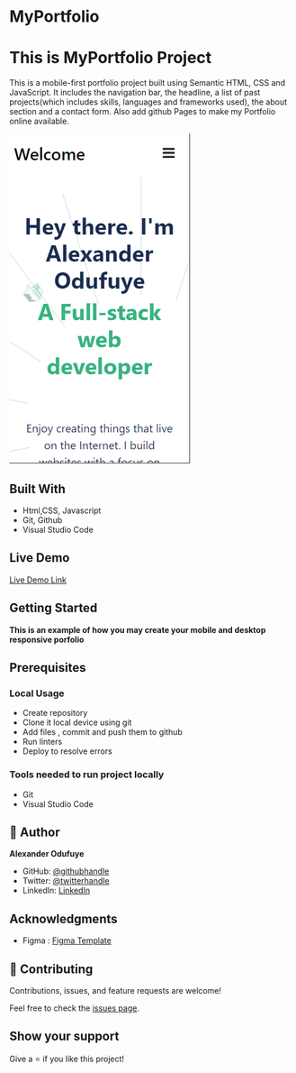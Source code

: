 # MyPortfolio
# This is MyPortfolio Project

   This is a mobile-first portfolio project built using Semantic HTML, CSS and JavaScript. It includes the navigation bar, the headline, a list of past projects(which includes skills, languages and frameworks used), the about section and a contact form.
   Also add github Pages to make my Portfolio online available.


  

  ![screenshot](./Images/newPort.png)
  
  ## Built With

- Html,CSS, Javascript
- Git, Github
- Visual Studio Code

## Live Demo

[Live Demo Link](https://alexander16108.github.io/Portfolio/)



## Getting Started

**This is an example of how you may create your mobile and desktop responsive porfolio**

## Prerequisites

### Local Usage
- Create repository
- Clone it local device using git
- Add files , commit and push them to github
- Run linters 
- Deploy to resolve errors

### Tools needed to run project locally
- Git
- Visual Studio Code


## 👤 Author
**Alexander Odufuye**

- GitHub: [@githubhandle](https://github.com/alexander16108)
- Twitter: [@twitterhandle](https://twitter.com/alexander-mayowa)
- LinkedIn: [LinkedIn](https://www.linkedin.com/in/codingrex/)


## Acknowledgments

- Figma : [Figma Template](https://www.figma.com/file/l7SqJ3ZfkAKih9sFxvWSR4/Microverse-Student-Project-1?node-id=1%3A468)


## 🤝 Contributing

Contributions, issues, and feature requests are welcome!

Feel free to check the [issues page](https://github.com/alexander16108/Portfolio/issues).



## Show your support

Give a ⭐️ if you like this project!
